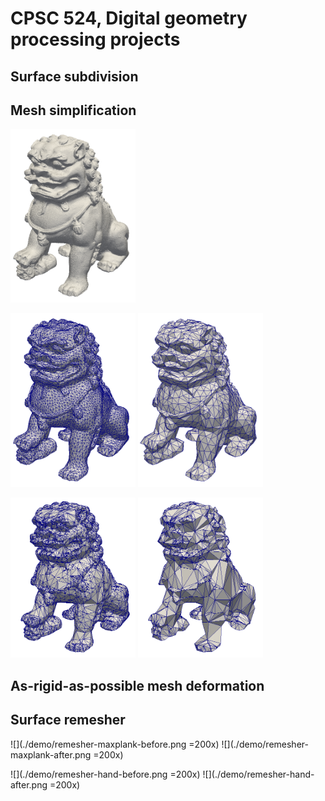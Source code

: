 # CPSC 524, Digital geometry processing projects

## Surface subdivision

## Mesh simplification

<img src="./demo/simplification-dragon.png"
style="width: 200px;"/>

<img src="./demo/simplification-edge-collapse-dragon-8855.png"
style="width: 200px;"/>
<img src="./demo/simplification-edge-collapse-dragon-1715.png"
style="width: 200px;"/>

<img src="./demo/simplification-vertex-decimation-dragon-8855.png"
style="width: 200px;"/>
<img src="./demo/simplification-vertex-decimation-dragon-3829.png"
style="width: 200px;"/>


## As-rigid-as-possible mesh deformation

## Surface remesher

![](./demo/remesher-maxplank-before.png =200x)
![](./demo/remesher-maxplank-after.png =200x)

![](./demo/remesher-hand-before.png =200x)
![](./demo/remesher-hand-after.png =200x)
